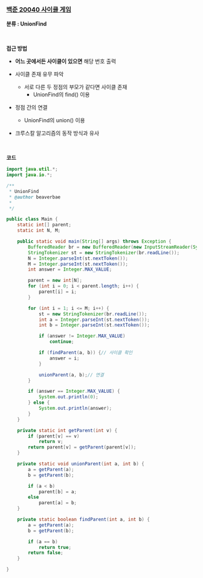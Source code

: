 ### [백준 20040 사이클 게임](https://www.acmicpc.net/problem/20040)

**분류 : UnionFind**

<br>

**접근 방법**

- **어느 곳에서든 사이클이 있으면** 해당 번호 출력

- 사이클 존재 유무 파악
  - 서로 다른 두 정점의 부모가 같다면 사이클 존재
    - UnionFind의 find() 이용
- 정점 간의 연결
  - UnionFind의 union() 이용

- 크루스칼 알고리즘의 동작 방식과 유사

<br>

**코드**

```java
import java.util.*;
import java.io.*;

/**
 * UnionFind
 * @author beaverbae
 *
 */

public class Main {
	static int[] parent;
	static int N, M;

	public static void main(String[] args) throws Exception {
		BufferedReader br = new BufferedReader(new InputStreamReader(System.in));
		StringTokenizer st = new StringTokenizer(br.readLine());
		N = Integer.parseInt(st.nextToken());
		M = Integer.parseInt(st.nextToken());
		int answer = Integer.MAX_VALUE;

		parent = new int[N];
		for (int i = 0; i < parent.length; i++) {
			parent[i] = i;
		}

		for (int i = 1; i <= M; i++) {
			st = new StringTokenizer(br.readLine());
			int a = Integer.parseInt(st.nextToken());
			int b = Integer.parseInt(st.nextToken());

			if (answer != Integer.MAX_VALUE)
				continue;

			if (findParent(a, b)) {// 사이클 확인
				answer = i;
			}

			unionParent(a, b);// 연결
		}

		if (answer == Integer.MAX_VALUE) {
			System.out.println(0);
		} else {
			System.out.println(answer);
		}
	}

	private static int getParent(int v) {
		if (parent[v] == v)
			return v;
		return parent[v] = getParent(parent[v]);
	}

	private static void unionParent(int a, int b) {
		a = getParent(a);
		b = getParent(b);

		if (a < b)
			parent[b] = a;
		else
			parent[a] = b;
	}

	private static boolean findParent(int a, int b) {
		a = getParent(a);
		b = getParent(b);

		if (a == b)
			return true;
		return false;
	}

}
```

